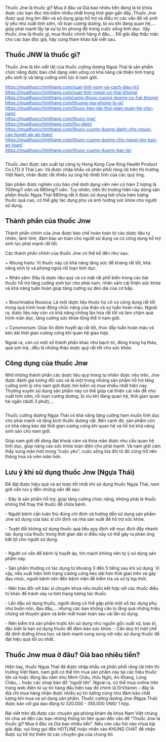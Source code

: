 <p>Thuốc Jnw là thuốc gì? Mua ở đâu và Giá bao nhiêu tiền&nbsp;đang là từ khóa được các bạn đọc tìm kiếm nhiều nhất trong thơi gian gần đây. Thuốc Jnw được quý ông tìm đến và sử dụng giúp hỗ trợ và điều trị các vấn đề về sinh lý yếu như xuất tinh sớm, rối loạn cương dương, bị xìu khi đang quan hệ,... giúp phái mạnh lấy lại sự tự tin phong độ trong cuộc sống tình dục. Vậy thuốc Jnw là thuốc gì, mua thuốc chính hãng ở đâu,... Để giải đáp thắc mắc cho các bạn độc giả, hãy cùng tham khảo bài viết sau.</p>

<h2>Thuốc JNW là thuốc gì?</h2>

<p>Thuốc Jnw là tên viết tắt của thuốc cường dương Ngựa Thái là sản phẩm chức năng được bào chế dạng viên uống có khả năng cải thiện tình trạng yếu sinh lý và tăng cường sinh lực ở nam giới.</p>

<p><a href="https://muathuocchinhhang.com/xuat-tinh-som-va-cach-dieu-tri/" style="color: rgb(17, 85, 204);" target="_blank">https://muathuocchinhhang.com/xuat-tinh-som-va-cach-dieu-tri/</a><br />
<a href="https://muathuocchinhhang.com/xuat-tinh-ngoai-co-thai-khong/" style="color: rgb(17, 85, 204);" target="_blank">https://muathuocchinhhang.com/xuat-tinh-ngoai-co-thai-khong/</a><br />
<a href="https://muathuocchinhhang.com/uong-thuoc-cuong-duong-co-hai-khong/" style="color: rgb(17, 85, 204);" target="_blank">https://muathuocchinhhang.com/uong-thuoc-cuong-duong-co-hai-khong/</a><br />
<a href="https://muathuocchinhhang.com/thuong-ma-phong-la-gi/" style="color: rgb(17, 85, 204);" target="_blank">https://muathuocchinhhang.com/thuong-ma-phong-la-gi/</a><br />
<a href="https://muathuocchinhhang.com/thuoc-keo-dai-thoi-gian-quan-he-cho-nam/" style="color: rgb(17, 85, 204);" target="_blank">https://muathuocchinhhang.com/thuoc-keo-dai-thoi-gian-quan-he-cho-nam/</a><br />
<a href="https://muathuocchinhhang.com/thuoc-jnw/" style="color: rgb(17, 85, 204);" target="_blank">https://muathuocchinhhang.com/thuoc-jnw/</a><br />
<a href="https://muathuocchinhhang.com/thu-dam/" style="color: rgb(17, 85, 204);" target="_blank">https://muathuocchinhhang.com/thu-dam/</a><br />
<a href="https://muathuocchinhhang.com/thuoc-cuong-duong-danh-cho-nguoi-cao-huyet-ap-an-toan/" style="color: rgb(17, 85, 204);" target="_blank">https://muathuocchinhhang.com/thuoc-cuong-duong-danh-cho-nguoi-cao-huyet-ap-an-toan/</a><br />
<a href="https://muathuocchinhhang.com/thuoc-cuong-duong-cho-nguoi-lon-tuoi-an-toan/" style="color: rgb(17, 85, 204);" target="_blank">https://muathuocchinhhang.com/thuoc-cuong-duong-cho-nguoi-lon-tuoi-an-toan/</a><br />
<a href="https://muathuocchinhhang.com/thuoc-cuong-duong-ban-le/" style="color: rgb(17, 85, 204);" target="_blank">https://muathuocchinhhang.com/thuoc-cuong-duong-ban-le/</a></p>

<div><img alt="" src="https://global-uploads.webflow.com/5c93193a199a685a12dd8142/6122213b7754cb366f5f7943_4.gif" /></div>

<p>Thuốc Jwn được sản xuất tại công ty Hong Kong Cow King Health Product Co.LTD ở Thái Lan. Và được nhập khẩu và phân phối rộng rãi trên thị trường Việt Nam, nhân được rất nhiều sự ủng hộ nhiệt tình của các quý ông.</p>

<p>Sản phẩm được nghiên cứu bào chế dưới dạng viên nén có hàm 2 lượng là 700mg/1 viên và 980mg/1 viên. Tuy nhiên, trên thị trường hiện này dòng sản phẩm thuốc Ngựa Thái 980mg rất ít được sử dụng bởi chứa hàm lượng thuốc quá cao, có thể gây tác dụng phụ và ảnh hưởng sức khỏe cho người sử dụng.</p>

<h2>Thành phần của thuốc Jnw</h2>

<p>Thành phần chính của Jnw được bào chế hoàn toàn từ các dược liệu tự nhiên, lành tính, đảm bảo an toàn cho người sử dụng và có công dụng hỗ trợ sinh lực phái mạnh rất tốt.</p>

<p>Các thành phần chính của thuốc Jnw có thể kể đến như sau:</p>

<p>+ Nhung hươu: Vị thuốc này có khả năng tăng sức đề kháng rất tốt, khả năng sinh lý và phòng ngừa rối loạn tình dục.</p>

<p>+ Nhân sâm: Đây là dược liệu quý và có mặt rất phổ biến trong các bài thuốc hỗ trợ tăng cường sinh lực cho phái nam, nhân sâm cải thiện sức khỏe và khả năng tuần hoàn giúp tăng cường sự dẻo dai của cơ bắp.</p>

<div><img alt="" src="https://global-uploads.webflow.com/5c93193a199a685a12dd8142/61222145fe7d23394383ea26_1.gif" /></div>

<p>+ Boschniakia Rossica: Là một dược liệu thuộc họ cỏ có công dụng rất tốt trong quá trình hoạt động chức năng của thận và sự tuần hoàn máu. Ngoài ra, dược liệu này còn có khả năng chống lão hóa rất tốt và làm chậm quá trình mãn dục, tăng cường sức khỏe tổng thể ở nam giới.</p>

<p>+ Cynomorium: Giúp ổn định huyết áp rất tốt, thúc đẩy tuần hoàn máu và kéo dài thời gian cương cứng khi quan hệ giao hợp.</p>

<p>Ngoài ra, còn có một số thành phần khác như bạch tri, đông trùng hạ thảo, quả sơn trà&hellip;đều là những thảo dược quý rất tốt cho sức khỏe.</p>

<h2>Công dụng của thuốc Jnw</h2>

<p>Nhờ những thành phần các dược liệu quý trong tự nhiên được nêu trên, Jnw được đánh giá tương đối cao và là một trong những sản phẩm hỗ trợ tăng cường sinh lý cho nam giới được tìm kiếm và mua nhiều nhất hiện nay. Thường xuyên sử dụng sản phẩm này có thể giúp cải thiện cái vấn đề như xuất tinh sớm, rối loạn cương dương, bị xìu khi đang quan hệ, thời gian quan hệ ngắn (dưới 3 phút),...</p>

<div><img alt="" src="https://global-uploads.webflow.com/5c93193a199a685a12dd8142/61222175606b7dfd911f9f5b_5.gif" /></div>

<p>Thuốc cường dương Ngựa Thái có khả năng tăng cường ham muốn tình dục cho phái mạnh và tăng kích thước dương vật. Bên cạnh đó, sản phẩm còn có khả năng kéo dài thời gian cương cứng khi quan hệ và hỗ trợ khả năng sinh sản cho nam giới.</p>

<p>Giúp nam giới dễ dàng đạt khoái cảm và thỏa mãn được nhu cầu quan hệ tình dục, giúp nâng cao sức khỏe toàn diện cho phái mạnh. Và nam giới cảm thấy sung mãn hơn trong &ldquo;cuộc yêu&rdquo;, cuộc sống lứa đôi từ đó cũng trở nên thăng hoa và viên mãn hơn.</p>

<h2>Lưu ý khi sử dụng thuốc Jnw (Ngựa Thái)</h2>

<p>Để đạt được hiệu quả và an toàn tốt nhất khi sử dụng thuốc Ngựa Thái, nam giới cần lưu ý đến những vấn đề sau:</p>

<p>- Đây là sản phẩm hỗ trợ, giúp tăng cường chức năng, không phải là thuốc không thể thay thế thuốc để chữa bệnh.</p>

<p>- Người bệnh cần tuân thủ đúng chỉ định và hướng dẫn sử dụng sản phẩm Jnw sử dụng của bác sĩ chỉ định và nhà sản xuất để hỗ trợ sức khỏe.</p>

<p>- Tuyệt đối không sử dụng thuốc quá liều quy định với mục đích đẩy nhanh tác dụng của thuốc trong thời gian dài vì điều này có thể gây ra phản ứng bất lợi cho người sử dụng.</p>

<div><img alt="" src="https://global-uploads.webflow.com/5c93193a199a685a12dd8142/612221a7bbe7a10b6931ac3a_6.gif" /></div>

<p>- Người có vấn đề bệnh lý huyết áp, tim mạch không nên tự ý sử dụng sản phẩm này.</p>

<p>- Sản phẩm thường có tác dụng từ khoảng 3 đến 5 tiếng sau khi sử dụng. Vì vậy, nếu xuất hiện tình trạng cương cứng kéo dài hơn thời gian trên và gây đau nhức, người bệnh nên đến bệnh viện để kiểm tra và xử lý kịp thời.</p>

<p>- Nên trao đổi với bác sĩ chuyên khoa nếu muốn kết hợp với các thuốc điều trị khác để tránh xảy ra tình trạng tương tác thuốc.</p>

<p>- Lần đầu sử dụng thuốc, người dùng có thể gặp phải một số tác dụng phụ như buồn nôn, đau đầu,... nhưng các bạn không cần lo lắng quá những triệu chứng sẽ thuyên giảm và biến mất hoàn toàn sau vài lần sử dụng.</p>

<p>- Nên kiểm trả sản phẩm trước khi sử dụng như nguồn gốc xuất xứ, bao bì, đặc biệt là hạn sử dụng thuốc để đảm bảo sức khỏe. - Cần duy trì một chế độ dinh dưỡng khoa học và lành mạnh song song với việc sử dụng thuốc để đạt hiệu quả tối ưu nhất.</p>

<h2>Thuốc Jnw mua ở đâu? Giá bao nhiêu tiền?</h2>

<p>Hiện nay, thuốc Ngựa Thái đã được nhập khẩu và phân phối rộng rãi trên thị trường Việt Nam, nam giới có thể tìm mua sản phẩm này tại các hiệu thuốc lớn và hoặc động lâu năm như Minh Châu, Hữu Nghị, An Khang, Long Châu,... hoặc các shop bán đồ &ldquo;người lớn&rdquo;. Ngoài ra, có thể mua online trên trang web điện tử uy tín hàng đầu hiện nay đó chính là DrVitamin &ndash; đây là địa chỉ mua hàng nhận được nhiều sự tin tưởng cũng như đảm bảo chất lượng khi mua và sử dụng sản phẩm. Thuốc cường dương Jnw (Ngựa Thái) được bán với giá dao động từ 320.000 - 355.000 VNĐ/ 1 hộp.</p>

<p>Bài viết trên đã được các chuyên gia phòng khám đa khoa Nam Việt chúng tôi chia sẻ đến các bạn những thông tin liên quan đến vấn đề&nbsp;&ldquo;Thuốc Jnw là thuốc gì? Mua ở đâu và Giá bao nhiêu tiền&rdquo;.&nbsp;Nếu còn câu hỏi nào chưa kịp giải đáp, vui lòng gọi đến HOTLINE hoặc nhắn vào KHUNG CHAT để nhận được sự hỗ trợ thêm từ các chuyên gia của chúng tôi.</p>
